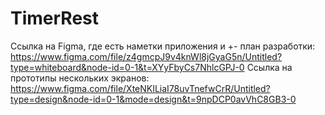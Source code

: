 # TimerRest
Ссылка на Figma, где есть наметки приложения и +- план разработки: https://www.figma.com/file/z4gmcpJ9v4knWl8jGyaG5n/Untitled?type=whiteboard&node-id=0-1&t=XYyFbyCs7NhlcGPJ-0
Ссылка на прототипы нескольких экранов: https://www.figma.com/file/XteNKILiaI78uvTnefwCrR/Untitled?type=design&node-id=0-1&mode=design&t=9npDCP0avVhC8GB3-0
